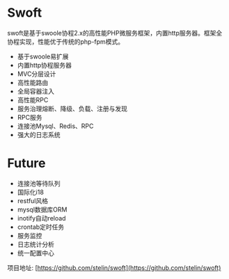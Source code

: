 # Swoft

swoft是基于swoole协程2.x的高性能PHP微服务框架，内置http服务器。框架全协程实现，性能优于传统的php-fpm模式。

* 基于swoole易扩展
* 内置http协程服务器
* MVC分层设计
* 高性能路由
* 全局容器注入
* 高性能RPC
* 服务治理熔断、降级、负载、注册与发现
* RPC服务
* 连接池Mysql、Redis、RPC
* 强大的日志系统

# Future

* 连接池等待队列
* 国际化i18
* restful风格
* mysql数据库ORM
* inotify自动reload
* crontab定时任务
* 服务监控
* 日志统计分析
* 统一配置中心

项目地址: [https://github.com/stelin/swoft](https://github.com/stelin/swoft)

